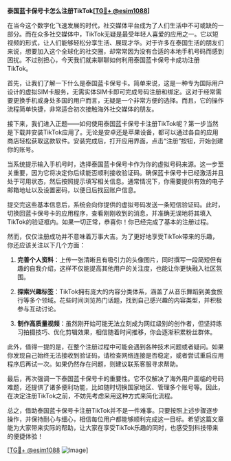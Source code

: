 **泰国蓝卡保号卡怎么注册TikTok[[TG💪+ @esim1088](https://t.me/s/esim1088)]**

在当今这个数字化飞速发展的时代，社交媒体平台成为了人们生活中不可或缺的一部分。而在众多社交媒体中，TikTok无疑是最受年轻人喜爱的应用之一。它以短视频的形式，让人们能够轻松分享生活、展现才华。对于许多在泰国生活的朋友们来说，想要加入这个全球化的社交圈，却常常因为没有合适的本地手机号码而感到困扰。不过别担心，今天我们就来聊聊如何利用泰国蓝卡保号卡成功注册TikTok。

首先，让我们了解一下什么是泰国蓝卡保号卡。简单来说，这是一种专为国际用户设计的虚拟SIM卡服务，无需实体SIM卡即可完成号码注册和绑定。这对于经常需要更换手机或身处多国的用户而言，无疑是一个非常方便的选择。而且，它的操作流程简单快捷，非常适合初次接触海外社交媒体的朋友。

接下来，我们进入正题——如何使用泰国蓝卡保号卡注册TikTok呢？第一步当然是下载并安装TikTok应用了。无论是安卓还是苹果设备，都可以通过各自的应用商店轻松获取这款软件。安装完成后，打开应用界面，点击“注册”按钮，开始创建你的账号。

当系统提示输入手机号时，选择泰国蓝卡保号卡作为你的虚拟号码来源。这一步至关重要，因为它将决定你后续能否顺利接收验证码。确保蓝卡保号卡已经激活并且处于可用状态，然后按照提示填写相关信息。通常情况下，你需要提供有效的电子邮箱地址以及设置密码，以便日后找回账户信息。

提交完这些基本信息后，系统会向你提供的虚拟号码发送一条短信验证码。此时，切换回蓝卡保号卡的应用程序，查看刚刚收到的消息，并准确无误地将其填入TikTok的验证框内。如果一切正常，恭喜你！你已经完成了基本的注册过程。

然而，仅仅注册成功并不意味着万事大吉。为了更好地享受TikTok带来的乐趣，你还应该关注以下几个方面：

1. **完善个人资料**：上传一张清晰且有吸引力的头像图片，同时撰写一段简短但有趣的自我介绍，这样不仅能提高其他用户的关注度，也能让你更快融入社区氛围。
   
2. **探索兴趣标签**：TikTok拥有庞大的内容分类体系，涵盖了从音乐舞蹈到美食旅行等多个领域。花些时间浏览热门话题，找到自己感兴趣的内容类型，并积极参与互动讨论。
   
3. **制作高质量视频**：虽然刚开始可能无法立刻成为网红级别的创作者，但坚持练习拍摄技巧、优化剪辑效果，相信随着时间推移，你会逐渐积累粉丝群体。

此外，值得一提的是，在整个注册过程中可能会遇到各种技术问题或者疑问。如果你发现自己始终无法接收到验证码，请检查网络连接是否稳定，或者尝试重启应用程序后再试一次。如果仍然存在问题，则建议联系客服寻求帮助。

最后，再次强调一下泰国蓝卡保号卡的重要性。它不仅解决了海外用户面临的号码难题，还提供了诸多便利功能，比如随时切换国家地区、管理多个账号等。因此，在决定注册TikTok之前，不妨先考虑采用这种方式来简化流程。

总之，借助泰国蓝卡保号卡注册TikTok并不是一件难事。只要按照上述步骤逐步操作，并保持耐心与细心，相信每位用户都能够顺利完成这一目标。希望这篇文章能为大家带来实际的帮助，让大家在享受TikTok乐趣的同时，也感受到科技带来的便捷体验！

[[TG💪+ @esim1088](https://t.me/s/esim1088) ![Image](https://i.postimg.cc/4NQfJmqS/Snipaste-2025-05-13-00-14-12.png)]